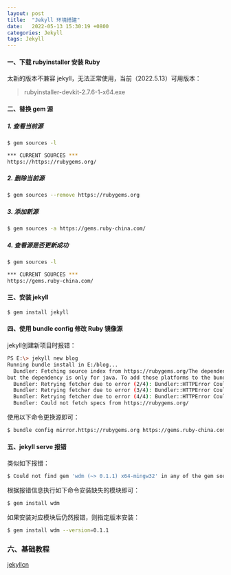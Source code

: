 ```yaml
---
layout: post
title:  "Jekyll 环境搭建"
date:   2022-05-13 15:30:19 +0800
categories: Jekyll
tags: Jekyll
---
```


#### 一、下载 rubyinstaller 安装 Ruby
太新的版本不兼容 jekyll，无法正常使用，当前（2022.5.13）可用版本：
>rubyinstaller-devkit-2.7.6-1-x64.exe

#### 二、替换 gem 源
##### 1. 查看当前源
```bash
$ gem sources -l
```

```bash
*** CURRENT SOURCES ***
https://https://rubygems.org/
```
##### 2. 删除当前源 
```bash
$ gem sources --remove https://rubygems.org
```
##### 3. 添加新源
```bash
$ gem sources -a https://gems.ruby-china.com/
```
##### 4. 查看源是否更新成功
```bash
$ gem sources -l
```
```bash
*** CURRENT SOURCES ***
https://gems.ruby-china.com/
```

#### 三、安装 jekyll
```bash
$ gem install jekyll
```

#### 四、使用 bundle config 修改 Ruby 镜像源
jekyll创建新项目时报错：
```bash
PS E:\> jekyll new blog
Running bundle install in E:/blog...
  Bundler: Fetching source index from https://rubygems.org/The dependency http_parser.rb (~> 0.6.0) will be unused by any of the platforms Bundler is installing for. Bundler is installing for x64-mingw32
but the dependency is only for java. To add those platforms to the bundle, run `bundle lock --add-platform java`.
  Bundler: Retrying fetcher due to error (2/4): Bundler::HTTPError Could not fetch specs from https://rubygems.org/
  Bundler: Retrying fetcher due to error (3/4): Bundler::HTTPError Could not fetch specs from https://rubygems.org/
  Bundler: Retrying fetcher due to error (4/4): Bundler::HTTPError Could not fetch specs from https://rubygems.org/
  Bundler: Could not fetch specs from https://rubygems.org/
```
使用以下命令更换源即可：
```bash
$ bundle config mirror.https://rubygems.org https://gems.ruby-china.com/
```

#### 五、jekyll serve 报错
类似如下报错：
```bash
$ Could not find gem 'wdm (~> 0.1.1) x64-mingw32' in any of the gem sources listed in your Gemfile.
```
根据报错信息执行如下命令安装缺失的模块即可：
```bash
$ gem install wdm
```
如果安装对应模块后仍然报错，则指定版本安装：
```bash
$ gem install wdm --version=0.1.1
```

### 六、基础教程
[jekyllcn](http://jekyllcn.com/)